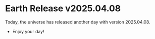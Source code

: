# Earth Release v2025.04.08
Today, the universe has released another day with version 2025.04.08.
- Enjoy your day!
